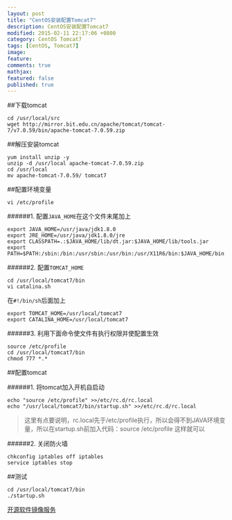 ```yaml
---
layout: post
title: "CentOS安装配置Tomcat7"
description: CentOS安装配置Tomcat7
modified: 2015-02-11 22:17:06 +0800
category: CentOS Tomcat7
tags: [CentOS, Tomcat7]
image:
feature:
comments: true
mathjax:
featured: false
published: true
---
```


##下载tomcat

~~~
cd /usr/local/src
wget http://mirror.bit.edu.cn/apache/tomcat/tomcat-7/v7.0.59/bin/apache-tomcat-7.0.59.zip
~~~

##解压安装tomcat

~~~
yum install unzip -y
unzip -d /usr/local apache-tomcat-7.0.59.zip
cd /usr/local
mv apache-tomcat-7.0.59/ tomcat7
~~~

##配置环境变量

~~~
vi /etc/profile
~~~


######1. 配置`JAVA_HOME`在这个文件末尾加上

~~~
export JAVA_HOME=/usr/java/jdk1.8.0
export JRE_HOME=/usr/java/jdk1.8.0/jre
export CLASSPATH=.:$JAVA_HOME/lib/dt.jar:$JAVA_HOME/lib/tools.jar
export PATH=$PATH:/sbin:/bin:/usr/sbin:/usr/bin:/usr/X11R6/bin:$JAVA_HOME/bin
~~~


######2. 配置`TOMCAT_HOME`

~~~
cd /usr/local/tomcat7/bin
vi catalina.sh
~~~

在`#!/bin/sh`后面加上

~~~
export TOMCAT_HOME=/usr/local/tomcat7
export CATALINA_HOME=/usr/local/tomcat7
~~~


######3. 利用下面命令使文件有执行权限并使配置生效

~~~
source /etc/profile
cd /usr/local/tomcat7/bin
chmod 777 *.*
~~~

##配置tomcat

######1. 将tomcat加入开机自启动

~~~
echo "source /etc/profile" >>/etc/rc.d/rc.local
echo "/usr/local/tomcat7/bin/startup.sh" >>/etc/rc.d/rc.local  
~~~

>这里有点要说明，rc.local先于/etc/profile执行，所以会得不到JAVA环境变量，所以在startup.sh前加入代码：source /etc/profile  这样就可以


######2. 关闭防火墙

~~~
chkconfig iptables off iptables
service iptables stop
~~~

##测试

~~~
cd /usr/local/tomcat7/bin
./startup.sh
~~~



[开源软件镜像服务](http://mirror.bit.edu.cn/web/)
